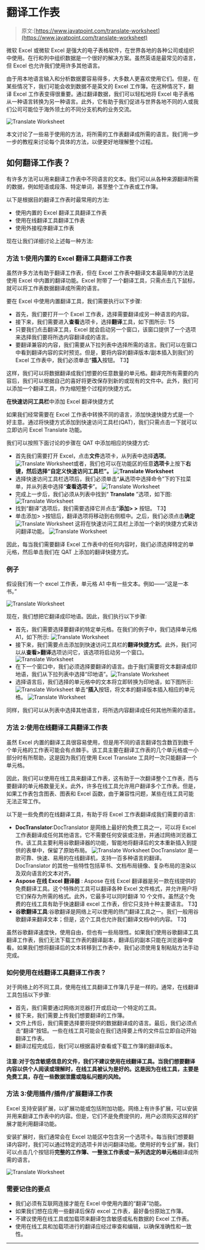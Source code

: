 # 翻译工作表

> 原文:[https://www.javatpoint.com/translate-worksheet](https://www.javatpoint.com/translate-worksheet)

微软 Excel 或微软 Excel 是强大的电子表格软件，在世界各地的各种公司或组织中使用。在行和列中组织数据是一个很好的解决方案。虽然英语是最常见的语言，但 Excel 也允许我们使用许多其他语言。

由于用本地语言输入和分析数据要容易得多，大多数人更喜欢使用它们。但是，在某些情况下，我们可能会收到数据不是英文的 Excel 工作簿。在这种情况下，翻译 Excel 工作表变得很重要。通过翻译数据，我们可以轻松地将 Excel 电子表格从一种语言转换为另一种语言。此外，它有助于我们促进与世界各地不同的人或我们公司可能位于海外领土的不同分支机构的业务交流。

![Translate Worksheet](img/f594b3c44d63e565918ab017da5a71b5.png)

本文讨论了一些易于使用的方法，将所需的工作表翻译成所需的语言。我们用一步一步的教程来讨论每个具体的方法，以便更好地理解整个过程。

## 如何翻译工作表？

有许多方法可以用来翻译工作表中不同语言的文本。我们可以从各种来源翻译所需的数据，例如短语或段落、特定单词，甚至整个工作表或工作簿。

以下是根据目的翻译工作表时最常用的方法:

*   使用内置的 Excel 翻译工具翻译工作表
*   使用在线翻译工具翻译工作表
*   使用外接程序翻译工作表

现在让我们详细讨论上述每一种方法:

### 方法 1:使用内置的 Excel 翻译工具翻译工作表

虽然许多方法有助于翻译工作表，但在 Excel 工作表中翻译文本最简单的方法是使用 Excel 中内置的翻译功能。Excel 附带了一个翻译工具，只需点击几下鼠标，就可以将工作表数据翻译成所需的语言。

要在 Excel 中使用内置翻译工具，我们需要执行以下步骤:

*   首先，我们要打开一个 Excel 工作表，选择需要翻译成另一种语言的内容。
*   接下来，我们需要进入**查看**选项卡，选择**翻译**工具，如下图所示:
    T5
*   只要我们点击翻译工具，Excel 就会启动另一个窗口，该窗口提供了一个选项来选择我们要将所选内容翻译成的语言。
*   要翻译兼容的内容，我们需要从下拉列表中选择所需的语言。我们可以在窗口中看到翻译内容的实时预览。但是，要将内容的翻译版本/副本插入到我们的 Excel 工作表中，我们必须单击“**插入**按钮。
    T3】

这样，我们可以将数据翻译成我们想要的任意数量的单元格。翻译完所有需要的内容后，我们可以根据自己的喜好将更改保存到新的或现有的文件中。此外，我们可以添加一个翻译工具，作为缩短整个过程的快捷方式。

**在快速访问工具栏**中添加 Excel 翻译快捷方式

如果我们经常需要在 Excel 工作表中转换不同的语言，添加快速快捷方式是一个好主意。通过将快捷方式添加到快速访问工具栏(QAT)，我们只需点击一下就可以立即访问 Excel Translate 功能。

我们可以按照下面讨论的步骤在 QAT 中添加相应的快捷方式:

*   首先我们需要打开 Excel，点击**文件**选项卡，从列表中选择**选项**。
    ![Translate Worksheet](img/15be3bf1c0ff0436f5664737663b5dc4.png)或者，我们也可以在功能区的任意**选项卡**上按下**右键，然后选择“**自定义快速访问工具栏**”。
    ![Translate Worksheet](img/31725efd2315d7bae0c134034e785efb.png)**
*   选择快速访问工具栏选项后，我们必须单击“**从**选项中选择命令”下的下拉菜单，并从列表中选择“**查看选项卡**”。
    ![Translate Worksheet](img/50761107d5c67e49276c1298937c4939.png)
*   完成上一步后，我们必须从列表中找到“ **Translate** ”选项，如下图:
    ![Translate Worksheet](img/0224ca481c3ab03405a00f974888a67d.png)
*   找到“翻译”选项后，我们需要选择它并点击“**添加> >** 按钮。
    T3】
*   单击添加> >按钮后，翻译选项将移动到右侧框中。之后，我们必须点击**确定**
    ![Translate Worksheet](img/d9ad530acfb9d7daa301b156d347e6bf.png)
    这将在快速访问工具栏上添加一个新的快捷方式来访问翻译功能。
    ![Translate Worksheet](img/4103b5b13f4bc544ca92eeabf58f837d.png)

因此，每当我们需要翻译 Excel 工作表中的任何内容时，我们必须选择特定的单元格，然后单击我们在 QAT 上添加的翻译快捷方式。

### 例子

假设我们有一个 excel 工作表，单元格 A1 中有一些文本。例如——“这是一本书。”

![Translate Worksheet](img/845d0a7a3ca591f33b4d34a189d692cd.png)

现在，我们想把它翻译成印地语。因此，我们执行以下步骤:

*   首先，我们需要选择要翻译的特定单元格。在我们的例子中，我们选择单元格 A1，如下所示:
    ![Translate Worksheet](img/8a19721154aed459538178fce35f4546.png)
*   接下来，我们需要点击添加到快速访问工具栏的**翻译快捷方式**。此外，我们可以从**查看>翻译**选项访问它，该选项将启动另一个窗口。![Translate Worksheet](img/f0515bafb686723114ce6717e3174971.png)
*   在下一个窗口中，我们必须选择要翻译的语言。由于我们需要将文本翻译成印地语，我们从下拉列表中选择“印地语”。![Translate Worksheet](img/2bc5f64f5762347177945eb0ea3841c6.png)
*   选择语言后，我们选择的单元格中的文本将立即转换为印地语，如下图所示:![Translate Worksheet](img/94d08912be8e4e6d284b9b54163816ea.png)
    单击“**插入**按钮，将文本的翻译版本插入相应的单元格。
    ![Translate Worksheet](img/e3d47c22ae51b5be457e377abb059e2d.png)

同样，我们可以从列表中选择其他语言，将所选内容翻译成任何其他所需的语言。

### 方法 2:使用在线翻译工具翻译工作表

虽然 Excel 内置的翻译工具很容易使用，但是用不同的语言翻译包含数百到数千个单元格的工作表可能会有点棘手。该工具主要在翻译工作表的几个单元格或一小部分时有所帮助，这是因为我们在使用 Excel Translate 工具时一次只能翻译一个单元格。

因此，我们可以使用在线工具来翻译工作表，这有助于一次翻译整个工作表，而与要翻译的单元格数量无关。此外，许多在线工具允许用户翻译多个工作表。但是，如果工作表包含图表、图表和 Excel 函数，由于兼容性问题，某些在线工具可能无法正常工作。

以下是一些免费的在线翻译工具，有助于将 Excel 工作表翻译成我们需要的语言:

*   **DocTranslator**:DocTranslator 是网络上最好的免费工具之一，可以将 Excel 工作表翻译成任何其他语言。它不需要任何安装或注册，并通过网络浏览器工作。该工具主要利用谷歌翻译器的功能，智能地将翻译后的文本重新插入到提供的表单中，保留了原始布局。
    ![Translate Worksheet](img/430556d4cd3caf09c604aa18a9375984.png)
    DocTranslator 是一款可靠、快速、易用的在线翻译机，支持一百多种语言的翻译。DocTranslator 的其他一些特性包括草书、文档布局镜像、复杂布局的渲染以及双向语言的文本对齐。
*   **Aspose 在线 Excel 翻译器** : Aspose 在线 Excel 翻译器是另一款在线提供的免费翻译工具。这个特殊的工具可以翻译各种 Excel 文件格式，并允许用户将它们保存为所需的格式。此外，它最多可以同时翻译 10 个文件。虽然这个免费的在线工具有助于快速翻译 excel 工作表，但它只支持十种主要语言。
    T3】
*   **谷歌翻译工具**:谷歌翻译是网络上可以使用的热门翻译工具之一。我们一般用谷歌翻译来翻译文本；但是，这个工具也允许我们翻译文档中的内容。
    T3】

虽然谷歌翻译速度快，使用自由，但也有一些局限性。如果我们使用谷歌翻译工具翻译工作表，我们无法下载工作表的翻译副本，翻译后的副本只能在浏览器中查看。如果我们想将翻译后的文本转移到工作表中，我们必须使用复制粘贴方法手动完成。

### 如何使用在线翻译工具翻译工作表？

对于网络上的不同工具，使用在线工具翻译工作簿几乎是一样的。通常，在线翻译工具包括以下步骤:

*   首先，我们需要通过网络浏览器打开或启动一个特定的工具。
*   接下来，我们需要上传我们想要翻译的工作簿。
*   文件上传后，我们需要选择要将提供的数据翻译成的语言。最后，我们必须点击“翻译”按钮。一些在线工具可能会在我们选择要上传的文件后立即自动开始翻译工作表。
*   翻译过程完成后，我们可以根据喜好查看或下载工作簿的翻译版本。

#### 注意:对于包含敏感信息的文件，我们不建议使用在线翻译工具。当我们想要翻译内容以供个人阅读或理解时，在线工具被认为是好的。这是因为在线工具，主要是免费工具，存在一些数据泄露或隐私问题的风险。

### 方法 3:使用插件/插件/扩展翻译工作表

Excel 支持安装扩展，以扩展功能或包括附加功能。网络上有许多扩展，可以安装并用来翻译工作表中的内容。但是，它们不是免费提供的，用户必须购买这样的扩展才能利用翻译功能。

安装扩展时，我们通常会在 Excel 功能区中包含另一个选项卡。每当我们想要翻译内容时，我们可以通过特定的选项卡并访问翻译功能。使用好的专业扩展，我们可以点击几个按钮将**完整的工作簿、一整张工作表或一系列选定的单元格**翻译成所需的语言。

![Translate Worksheet](img/dd950c79004d2acc3e35b78db1437d3e.png)

### 需要记住的要点

*   我们必须有互联网连接才能在 Excel 中使用内置的“翻译”功能。
*   如果我们想在应用一些翻译后保存 excel 工作表，最好备份原始工作簿。
*   不建议使用在线工具或加载项来翻译包含敏感或私有数据的 Excel 工作表。
*   使用在线工具和加载项进行的翻译应经过审查和编辑，以确保准确性和一致性。

* * *